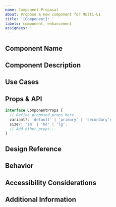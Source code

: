```yaml
---
name: Component Proposal
about: Propose a new component for Multi-UI
title: '[Component]: '
labels: component, enhancement
assignees: ''
---
```


## Component Name
<!-- Provide a clear and descriptive name for the proposed component -->

## Component Description
<!-- Describe the purpose and functionality of this component -->

## Use Cases
<!-- Detail the specific scenarios where this component would be useful -->

## Props & API
<!-- Outline the proposed props/API for the component -->

```typescript
interface ComponentProps {
  // Define proposed props here
  variant?: 'default' | 'primary' | 'secondary';
  size?: 'sm' | 'md' | 'lg';
  // Add other props...
}
```

## Design Reference
<!-- If available, provide links to design inspiration (Figma, Dribbble, etc.) or examples from other libraries -->

## Behavior
<!-- Describe how the component should behave, including any state changes, animations, or interactions -->

## Accessibility Considerations
<!-- Detail accessibility requirements for this component -->

## Additional Information
<!-- Any other information or context about the component proposal --> 